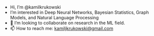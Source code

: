 - Hi, I’m @kamilkrukowski
- I’m interested in Deep Neural Networks, Bayesian Statistics, Graph Models, and Natural Language Processing
- 💞️ I’m looking to collaborate on research in the ML field.
- 📫 How to reach me: kamiljkrukowski@gmail.com

<!---
kamilkrukowski/kamilkrukowski is a ✨ special ✨ repository because its `README.md` (this file) appears on your GitHub profile.
You can click the Preview link to take a look at your changes.
--->
